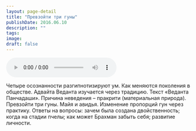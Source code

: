 ```yaml
---
layout: page-detail
title: "Превзойти три гуны"
publishDate: 2016.06.10
description: ""
tags:
image:
draft: false
---
```


<audio title="2016.06.10 - Превзойти три гуны.mp3" src="https://filer-api.advayta.org/v1.0/public/files/75805" controls=""></audio>

 Четыре осознанности разгипнотизируют ум. Как меняются поколения в обществе. Адвайта Веданта изучается через традицию. Текст «Веданта Панчадаши». Причина неведения – пракрити (материальная природа). Превзойти три гуны. Майя и авидья. Изменение пропорций гун через практику. Ответы на вопросы: зачем была создана двойственность; когда на стадии пчелы; как может Брахман забыть себя; развитие личности. 

  
